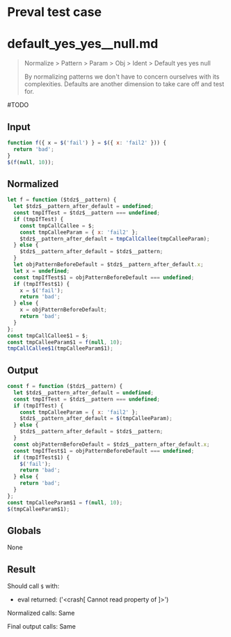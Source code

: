 # Preval test case

# default_yes_yes__null.md

> Normalize > Pattern > Param > Obj > Ident > Default yes yes  null
>
> By normalizing patterns we don't have to concern ourselves with its complexities. Defaults are another dimension to take care off and test for.

#TODO

## Input

`````js filename=intro
function f({ x = $('fail') } = $({ x: 'fail2' })) {
  return 'bad';
}
$(f(null, 10));
`````

## Normalized

`````js filename=intro
let f = function ($tdz$__pattern) {
  let $tdz$__pattern_after_default = undefined;
  const tmpIfTest = $tdz$__pattern === undefined;
  if (tmpIfTest) {
    const tmpCallCallee = $;
    const tmpCalleeParam = { x: 'fail2' };
    $tdz$__pattern_after_default = tmpCallCallee(tmpCalleeParam);
  } else {
    $tdz$__pattern_after_default = $tdz$__pattern;
  }
  let objPatternBeforeDefault = $tdz$__pattern_after_default.x;
  let x = undefined;
  const tmpIfTest$1 = objPatternBeforeDefault === undefined;
  if (tmpIfTest$1) {
    x = $('fail');
    return 'bad';
  } else {
    x = objPatternBeforeDefault;
    return 'bad';
  }
};
const tmpCallCallee$1 = $;
const tmpCalleeParam$1 = f(null, 10);
tmpCallCallee$1(tmpCalleeParam$1);
`````

## Output

`````js filename=intro
const f = function ($tdz$__pattern) {
  let $tdz$__pattern_after_default = undefined;
  const tmpIfTest = $tdz$__pattern === undefined;
  if (tmpIfTest) {
    const tmpCalleeParam = { x: 'fail2' };
    $tdz$__pattern_after_default = $(tmpCalleeParam);
  } else {
    $tdz$__pattern_after_default = $tdz$__pattern;
  }
  const objPatternBeforeDefault = $tdz$__pattern_after_default.x;
  const tmpIfTest$1 = objPatternBeforeDefault === undefined;
  if (tmpIfTest$1) {
    $('fail');
    return 'bad';
  } else {
    return 'bad';
  }
};
const tmpCalleeParam$1 = f(null, 10);
$(tmpCalleeParam$1);
`````

## Globals

None

## Result

Should call `$` with:
 - eval returned: ('<crash[ Cannot read property <ref> of <ref2> ]>')

Normalized calls: Same

Final output calls: Same

